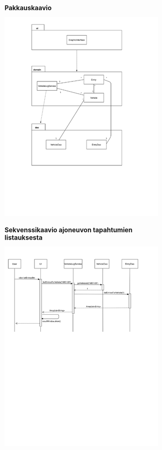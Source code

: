## Pakkauskaavio

<img src="https://github.com/skoskipaa/ot-harjoitustyo/blob/master/dokumentointi/kuvat/pakkauskaavio.png" width=800>

## Sekvenssikaavio ajoneuvon tapahtumien listauksesta

<img src="https://github.com/skoskipaa/ot-harjoitustyo/blob/master/dokumentointi/kuvat/sekvenssikaavio2.png" width=800>

